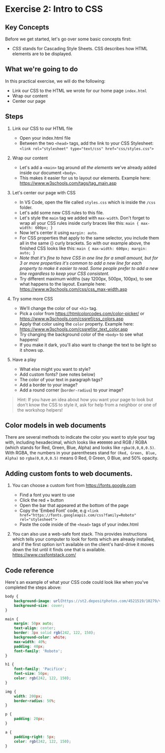 # Exercise 2: Intro to CSS

## Key Concepts

Before we get started, let's go over some basic concepts first:
- *CSS* stands for Cascading Style Sheets. CSS describes how HTML elements are to be displayed.

## What we're going to do
In this practical exercise, we will do the following:
- Link our CSS to the HTML we wrote for our home page `index.html`
- Wrap our content
- Center our page

## Steps

1. Link our CSS to our HTML file

    * Open your index.html file
    * Between the two `<head>` tags, add the link to your CSS Stylesheet:
        `<link rel="stylesheet" type="text/css" href="css/styles.css">`

2.  Wrap our content

    * Let's add a `<main>` tag around _all the elements_ we've already added inside our document `<body>`.
    * This makes it easier for us to layout our elements. Example here:
      https://www.w3schools.com/tags/tag_main.asp

3.  Let's center our page with CSS

    * In VS Code, open the file called `styles.css` which is inside the `/css` folder.
    * Let's add some new CSS rules to this file.
    * Let's style the `main` tag we added with `max-width`. Don't forget to wrap all your CSS rules inside curly braces like this:
      `main { max-width: 600px; }`
    * Now let's center it using `margin: auto`.
    * For CSS properties that apply to the same selector, you include them all in the same {} curly brackets. So with our example above, the finished CSS looks like this:
      `main { max-width: 600px; margin: auto; }`
    * _Note that it's fine to have CSS in one line for a small amount, but for 3 or more properties it's common to add a new line for each property to make it easier to read. Some people prefer to add a new line regardless to keep your CSS consistent._
    * Try different maximum widths (say 1200px, 500px, 100px), to see what happens to the layout. Example here: 
      https://www.w3schools.com/css/css_max-width.asp

4.  Try some more CSS

    * We'll change the color of our `<h1>` tag.
    * Pick a color from https://htmlcolorcodes.com/color-picker/ or https://www.w3schools.com/cssref/css_colors.asp
    * Apply that color using the `color` property. Example here:  https://www.w3schools.com/cssref/pr_text_color.asp
    * Try changing the background color of the `<body>` to see what happens!
    * If you make it dark, you'll also want to change the text to be light so it shows up.

5.  Have a play
    * What else might you want to style?
    * Add custom fonts? (see notes below)
    * The color of your text in paragraph tags?
    * Add a border to your image?
    * Add a round corner (`border-radius`) to your image?

> Hint: If you have an idea about how you want your page to look but don't know the CSS to style it, ask for help from a neighbor or one of the workshop helpers!

## Color models in web documents

There are several methods to indicate the color you want to style your tag with, including hexadecimal, which looks like `#000000` and RGB / RGBA (which stands for Red, Green, Blue, Alpha) and looks like `rgba(0,0,0,0.5)`. With RGBA, the numbers in your parentheses stand for `(Red, Green, Blue, Alpha)` so `rgba(0,0,0,0.5)` means 0 Red, 0 Green, 0 Blue, and 50% opacity.


## Adding custom fonts to web documents.

1. You can choose a custom font from https://fonts.google.com 

    * Find a font you want to use
    * Click the red + button
    * Open the bar that appeared at the bottom of the page
    * Copy the 'Embed Font' code, e.g
        `<link href="https://fonts.googleapis.com/css?family=Roboto" rel="stylesheet">`
    * Paste the code inside of the `<head>` tags of your index.html

2. You can also use a web-safe font stack. This provides instructions which tells your computer to look for fonts which are already installed, and if the first option isn't available on the client's hard-drive it moves down the list until it finds one that is available.
https://www.cssfontstack.com/


## Code reference

Here's an example of what your CSS code could look like when you've completed the steps above:

```css
body {
    background-image: url(https://st2.depositphotos.com/4521519/10279/v/950/depositphotos_102798858-stock-illustration-seamless-pattern-with-cherry-tree.jpg);
    background-size: cover;
}

main {
    margin: 50px auto;
    text-align: center;
    border: 3px solid rgb(242, 122, 150);
    background-color: white;
    max-width: 40%;
    padding: 40px;
    font-family: 'Roboto';
}

h1 {
    font-family: 'Pacifico';
    font-size: 50px;
    color: rgb(242, 122, 150);
}

img {
    width: 200px;
    border-radius: 50%;
}

p {
    padding: 20px;
}

a {
    padding-right: 5px;
    color: rgb(242, 122, 150);
}
```